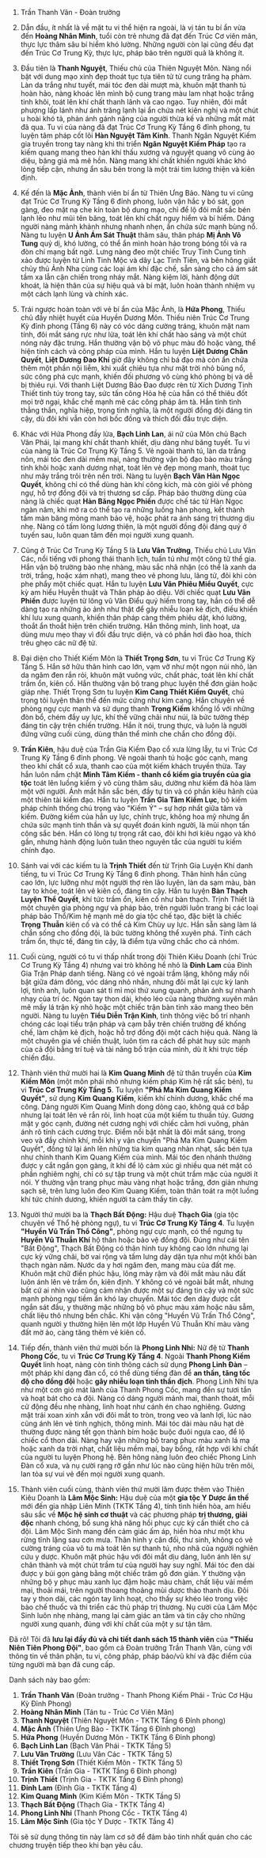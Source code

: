 
1. Trần Thanh Vân - Đoàn trưởng

2. Dẫn đầu, ít nhất là về mặt tu vi thể hiện ra ngoài, là vị tán tu bí ẩn vừa đến **Hoàng Nhân Minh**, tuổi còn trẻ nhưng đã đạt đến Trúc Cơ viên mãn, thực lực thâm sâu bí hiểm khó lường. Những người còn lại cũng đều đạt đến Trúc Cơ Trung Kỳ, thực lực, pháp bảo trên người quả là không ít.

3. Đầu tiên là **Thanh Nguyệt**, Thiếu chủ của Thiên Nguyệt Môn. Nàng nổi bật với dung mạo xinh đẹp thoát tục tựa tiên tử từ cung trăng hạ phàm. Làn da trắng như tuyết, mái tóc đen dài mượt mà, khuôn mặt thanh tú hoàn hảo, nàng khoác lên mình bộ cung trang màu lam nhạt hoặc trắng tinh khôi, toát lên khí chất thanh lãnh và cao ngạo. Tuy nhiên, đôi mắt phượng lấp lánh như ánh trăng lạnh lại ẩn chứa nét kiên nghị và một chút u hoài khó tả, phản ánh gánh nặng của người thừa kế và những mất mát đã qua. Tu vi của nàng đã đạt Trúc Cơ Trung Kỳ Tầng 6 đỉnh phong, tu luyện tâm pháp cốt lõi **Hàn Nguyệt Tâm Kinh**. Thanh Ngân Nguyệt Kiếm gia truyền trong tay nàng khi thi triển **Ngân Nguyệt Kiếm Pháp** tạo ra kiếm quang mang theo hàn khí thấu xương và nguyệt quang vô cùng ảo diệu, băng giá mà mê hồn. Nàng mang khí chất khiến người khác khó lòng tiếp cận, nhưng ẩn sâu bên trong là một trái tim lương thiện và kiên định.

4. Kế đến là **Mặc Ảnh**, thành viên bí ẩn từ Thiên Ưng Bảo. Nàng tu vi cũng đạt Trúc Cơ Trung Kỳ Tầng 6 đỉnh phong,  luôn vận hắc y bó sát, gọn gàng, đeo mặt nạ che kín toàn bộ dung mạo, chỉ để lộ đôi mắt sắc bén lạnh lẽo như mũi tên băng, toát lên khí chất nguy hiểm và bí hiểm. Dáng người nàng mảnh khảnh nhưng nhanh nhẹn, ẩn chứa sức mạnh bùng nổ. Nàng tu luyện **U Ảnh Ám Sát Thuật** thâm sâu, thân pháp **Mị Ảnh Vô Tung** quỷ dị, khó lường, có thể ẩn mình hoàn hảo trong bóng tối và ra đòn chí mạng bất ngờ. Lưng nàng đeo một chiếc Truy Tinh Cung tinh xảo được luyện từ Linh Tinh Mộc và dây Lạc Tinh Tiên, và bên hông giắt chủy thủ Ảnh Nha cùng các loại ám khí đặc chế, sẵn sàng cho cả ám sát tầm xa lẫn cận chiến trong nháy mắt. Nàng kiệm lời, hành động dứt khoát, là hiện thân của sự hiệu quả và bí mật, luôn hoàn thành nhiệm vụ một cách lạnh lùng và chính xác.

5. Trái ngược hoàn toàn với vẻ bí ẩn của Mặc Ảnh, là **Hứa Phong**, Thiếu chủ đầy nhiệt huyết của Huyền Dương Môn. Thiếu niên Trúc Cơ Trung Kỳ đỉnh phong (Tầng 6) này có vóc dáng cường tráng, khuôn mặt nam tính, đôi mắt sáng rực như lửa, toát lên khí chất hào sảng và một chút nóng nảy đặc trưng. Hắn thường vận bộ võ phục màu đỏ hoặc vàng, thể hiện tính cách và công pháp của mình. Hắn tu luyện **Liệt Dương Chân Quyết**, **Liệt Dương Đao Khí** giờ đây không chỉ bá đạo mà còn ẩn chứa thêm một phần nội liễm, khi xuất chiêu tựa như mặt trời nhỏ bùng nổ, sức công phá cực mạnh, khiến đối phương vô cùng khó phòng bị và dễ bị thiêu rụi. Với thanh Liệt Dương Bảo Đao được rèn từ Xích Dương Tinh Thiết tinh túy trong tay, sức tấn công Hỏa hệ của hắn có thể thiêu đốt mọi trở ngại, khắc chế mạnh mẽ các công pháp âm tà. Hắn tính tình thẳng thắn, nghĩa hiệp, trọng tình nghĩa, là một người đồng đội đáng tin cậy, dù đôi khi vẫn còn hơi bốc đồng và thích đối đầu trực diện.

6. Khác với Hứa Phong đầy lửa, **Bạch Linh Lan**, ái nữ của Môn chủ Bạch Vân Phái, lại mang khí chất thanh khiết, dịu dàng như băng tuyết. Tu vi của nàng là Trúc Cơ Trung Kỳ Tầng 5. Vẻ ngoài thanh tú, làn da trắng nõn, mái tóc đen dài mềm mại, nàng thường vận bộ đạo bào màu trắng tinh khôi hoặc xanh dương nhạt, toát lên vẻ đẹp mong manh, thoát tục như mây trắng trôi trên nền trời. Nàng tu luyện **Bạch Vân Hàn Ngọc Quyết**, không chỉ có thể dùng hàn khí công kích, mà còn giỏi về phòng ngự, hỗ trợ đồng đội và trị thương sơ cấp. Pháp bảo thường dùng của nàng là chiếc quạt **Hàn Băng Ngọc Phiến** được chế tác từ Hàn Ngọc ngàn năm, khi mở ra có thể tạo ra những luồng hàn phong, kết thành tấm màn băng mỏng manh bảo vệ, hoặc phát ra ánh sáng trị thương dịu nhẹ. Nàng có tấm lòng lương thiện, là một người đồng đội đáng quý ở tuyến sau, luôn quan tâm đến mọi người xung quanh.

7. Cũng ở Trúc Cơ Trung Kỳ Tầng 5 là **Lưu Vân Trường**, Thiếu chủ Lưu Vân Các, nổi tiếng với phong thái thanh lịch, tuấn tú như một công tử thế gia. Hắn vận bộ trường bào nhẹ nhàng, màu sắc nhã nhặn (có thể là xanh da trời, trắng, hoặc xám nhạt), mang theo vẻ phong lưu, lãng tử, đôi khi còn phe phẩy một chiếc quạt. Hắn tu luyện **Lưu Vân Phiêu Miểu Quyết**, cực kỳ am hiểu Huyễn thuật và Thân pháp ảo diệu. Với chiếc quạt **Lưu Vân Phiến** được luyện từ lông vũ Vân Điểu quý hiếm trong tay, hắn có thể dễ dàng tạo ra những ảo ảnh như thật để gây nhiễu loạn kẻ địch, điều khiển khí lưu xung quanh, khiến thân pháp càng thêm phiêu dật, khó lường, thoắt ẩn thoắt hiện trên chiến trường. Hắn thông minh, linh hoạt, ưa dùng mưu mẹo thay vì đối đầu trực diện, và có phần hơi đào hoa, thích trêu ghẹo các nữ đệ tử.

8. Đại diện cho Thiết Kiếm Môn là **Thiết Trọng Sơn**, tu vi Trúc Cơ Trung Kỳ Tầng 5. Hắn sở hữu thân hình cao lớn, vạm vỡ như một ngọn núi nhỏ, làn da ngăm đen rắn rỏi, khuôn mặt vuông vức, chất phác, toát lên khí chất trầm ổn, kiên cố. Hắn thường vận bộ trang phục luyện thể đơn giản hoặc giáp nhẹ. Thiết Trọng Sơn tu luyện **Kim Cang Thiết Kiếm Quyết**, chú trọng tôi luyện thân thể đến mức cứng như kim cang. Hắn chuyên về phòng ngự cực mạnh và sử dụng thanh **Trọng Kiếm** khổng lồ với những đòn bổ, chém đầy uy lực, khí thế vững chãi như núi, là bức tường thép đáng tin cậy trên chiến trường. Hắn ít nói, trung thực, và luôn là người đứng vững cuối cùng, dùng thân thể mình che chắn cho đồng đội.

9. **Trần Kiên**, hậu duệ của Trần Gia Kiếm Đạo cổ xưa lừng lẫy, tu vi Trúc Cơ Trung Kỳ Tầng 6 đỉnh phong. Vẻ ngoài thanh tú hoặc góc cạnh, mang theo khí chất cổ xưa, thanh cao của một kiếm khách truyền thừa. Tay hắn luôn nắm chặt **Minh Tâm Kiếm - thanh cổ kiếm gia truyền của gia tộc** toát lên luồng kiếm ý vô cùng thâm sâu, dường như kiếm đã hòa làm một với người. Ánh mắt hắn sắc bén, đầy tự tin và có phần kiêu hãnh của một thiên tài kiếm đạo. Hắn tu luyện **Trần Gia Tâm Kiếm Lục**, bộ kiếm pháp chính thống chú trọng vào "Kiếm Ý" – sự hợp nhất giữa tâm và kiếm. Đường kiếm của hắn uy lực, chính trực, không hoa mỹ nhưng ẩn chứa sức mạnh tinh thần và sự quyết đoán kinh người, là mũi nhọn tấn công sắc bén. Hắn có lòng tự trọng rất cao, đôi khi hơi kiêu ngạo và khó gần, nhưng hành động luôn tuân theo nguyên tắc của người tu kiếm chính đạo.

10. Sánh vai với các kiếm tu là **Trịnh Thiết** đến từ Trịnh Gia Luyện Khí danh tiếng, tu vi Trúc Cơ Trung Kỳ Tầng 6 đỉnh phong. Thân hình hắn cũng cao lớn, lực lưỡng như một người thợ rèn lão luyện, làn da sạm màu, bàn tay to khỏe, toát lên vẻ kiên cố, đáng tin cậy. Hắn tu luyện **Bàn Thạch Luyện Thể Quyết**, khí tức trầm ổn, kiên cố như bàn thạch. Trịnh Thiết là một chuyên gia phòng ngự và pháp bảo, trên người luôn trang bị các loại pháp bảo Thổ/Kim hệ mạnh mẽ do gia tộc chế tạo, đặc biệt là chiếc **Trọng Thuẫn** kiên cố và có thể cả Kim Chùy uy lực. Hắn sẵn sàng làm lá chắn sống cho đồng đội, là bức tường không thể xuyên phá. Tính cách trầm ổn, thực tế, đáng tin cậy, là điểm tựa vững chắc cho cả nhóm.

11. Cuối cùng, người có tu vi thấp nhất trong đội Thiên Kiêu Doanh (chỉ Trúc Cơ Trung Kỳ Tầng 4) nhưng vai trò không hề nhỏ là **Đinh Lam** của Đinh Gia Trận Pháp danh tiếng. Nàng có vẻ ngoài trầm lặng, không mấy nổi bật giữa đám đông, vóc dáng nhỏ nhắn, nhưng đôi mắt lại cực kỳ lanh lợi, tinh anh, luôn quan sát tỉ mỉ mọi thứ xung quanh, phản ánh sự nhanh nhạy của trí óc. Ngón tay thon dài, khéo léo của nàng thường xuyên mân mê mấy lá trận kỳ nhỏ hoặc một chiếc trận bàn tinh xảo mang theo bên người. Nàng tu luyện **Tiểu Diễn Trận Kinh**, tinh thông việc bố trí nhanh chóng các loại tiểu trận pháp và cạm bẫy trên chiến trường để khống chế, làm chậm kẻ địch, hoặc hỗ trợ đồng đội một cách hiệu quả. Nàng là một chuyên gia về chiến thuật, luôn tìm ra cách để phát huy sức mạnh của cả đội bằng trí tuệ và tài năng bố trận của mình, dù ít khi trực tiếp chiến đấu.


12. Thành viên thứ mười hai là **Kim Quang Minh** đệ tử thân truyền của **Kim Kiếm Môn** (một môn phái nhỏ nhưng kiếm pháp Kim hệ rất sắc bén), tu vi **Trúc Cơ Trung Kỳ Tầng 5**. Tu luyện **"Phá Ma Kim Quang Kiếm Quyết"**, sử dụng **Kim Quang Kiếm**, kiếm khí chính dương, khắc chế ma công. Dáng người Kim Quang Minh dong dỏng cao, không quá cơ bắp nhưng lại toát lên vẻ rắn rỏi, linh hoạt của một kiếm tu thuần túy. Gương mặt y góc cạnh, đường nét cương nghị với chiếc cằm hơi vuông, phản ánh rõ tính cách cương trực. Điểm nổi bật nhất là đôi mắt sáng, trong veo và đầy chính khí, mỗi khi y vận chuyển "Phá Ma Kim Quang Kiếm Quyết", đồng tử lại ánh lên những tia kim quang nhàn nhạt, sắc bén tựa như chính thanh Kim Quang Kiếm của mình. Mái tóc đen nhánh thường được y cắt ngắn gọn gàng, ít khi để lộ cảm xúc gì nhiều qua nét mặt có phần nghiêm nghị, chỉ có sự tập trung và một chút trầm mặc của người ít nói. Y thường vận trang phục màu vàng nhạt hoặc trắng, đơn giản nhưng sạch sẽ, trên lưng luôn đeo Kim Quang Kiếm, toàn thân toát ra một luồng khí tức chính dương, khiến người ta cảm thấy tin cậy.


13. Người thứ mười ba là **Thạch Bất Động:** Hậu duệ **Thạch Gia** (gia tộc chuyên về Thổ hệ phòng ngự), tu vi **Trúc Cơ Trung Kỳ Tầng 4**. Tu luyện **"Huyền Vũ Trấn Thổ Công"**, phòng ngự cực mạnh, có thể ngưng tụ **Huyền Vũ Thuẫn Khí** hộ thân hoặc bảo vệ đồng đội. Đúng như cái tên "Bất Động", Thạch Bất Động có thân hình tuy không cao lớn nhưng lại cực kỳ vững chãi, bờ vai rộng và tấm lưng dày dặn tựa như một khối bàn thạch ngàn năm. Nước da y hơi ngăm đen, mang màu của đất mẹ. Khuôn mặt chữ điền phúc hậu, lông mày rậm và đôi mắt màu nâu đất luôn ánh lên vẻ trầm ổn, kiên định. Y không có vẻ ngoài bắt mắt, nhưng bất cứ ai nhìn vào cũng cảm nhận được một sự đáng tin cậy và một sức mạnh phòng ngự tiềm ẩn khó lay chuyển. Mái tóc đen dày được cắt ngắn sát đầu, y thường mặc những bộ võ phục màu xám hoặc nâu sẫm, chất liệu thô nhưng bền chắc. Khi vận công "Huyền Vũ Trấn Thổ Công", quanh người y thường hiện lên một lớp Huyền Vũ Thuẫn Khí màu vàng đất mờ ảo, càng tăng thêm vẻ kiên cố.

14. Tiếp đến, thành viên thứ mười bốn là **Phong Linh Nhi:** Nữ đệ tử **Thanh Phong Cốc**, tu vi **Trúc Cơ Trung Kỳ Tầng 4**. Ngoài **Thanh Phong Kiếm Quyết** linh hoạt, nàng còn tinh thông cách sử dụng **Phong Linh Đàn** – một pháp khí dạng đàn cổ, có thể dùng tiếng đàn để **an thần, tăng tốc độ cho đồng đội** hoặc **gây nhiễu loạn tinh thần địch**. Phong Linh Nhi tựa như một cơn gió mát lành của Thanh Phong Cốc, mang đến sự tươi tắn và hoạt bát cho cả đội. Nàng có dáng người mảnh mai, thanh thoát, mỗi cử động đều nhẹ nhàng, linh hoạt như cánh én chao nghiêng. Gương mặt trái xoan xinh xắn với đôi mắt to tròn, trong veo và lanh lợi, lúc nào cũng ánh lên vẻ tinh nghịch, thông minh. Mái tóc dài màu nâu hạt dẻ thường được nàng tết gọn thành bím hoặc buộc đuôi ngựa cao, để lộ chiếc cổ thon dài. Nàng hay vận những bộ trang phục màu xanh lá mạ hoặc xanh da trời nhạt, chất liệu mềm mại, bay bổng, rất hợp với khí chất của người tu luyện Phong hệ. Bên hông nàng luôn đeo chiếc Phong Linh Đàn cổ xưa, và nụ cười rạng rỡ gần như lúc nào cũng hiện hữu trên môi, lan tỏa sự vui vẻ đến mọi người xung quanh.

15. Thành viên cuối cùng, thành viên thứ mười lăm được thêm vào Thiên Kiêu Doanh là **Lâm Mộc Sinh:** Hậu duệ của một **gia tộc Y Dược ẩn thế** mới đến gia nhập Liên Minh (TKTK Tầng 4), tính tình hiền hòa, am hiểu sâu sắc về **Mộc hệ sinh cơ thuật** và các phương pháp **trị thương, giải độc** nhanh chóng, bổ sung khả năng hồi phục cực kỳ cần thiết cho cả đội. Lâm Mộc Sinh mang đến cảm giác ấm áp, hiền hòa như một khu rừng tĩnh lặng sau cơn mưa. Thân hình y cân đối, thư sinh, không có vẻ cường tráng của võ tu mà toát lên sự thanh tú, nho nhã của người nghiên cứu y dược. Khuôn mặt phúc hậu với đôi mắt dịu dàng, luôn ánh lên sự chân thành và một chút trầm tư của người hay suy nghĩ. Mái tóc đen dài được y búi gọn gàng bằng một chiếc trâm gỗ đơn giản. Y thường vận những bộ y phục màu xanh lục đậm hoặc màu chàm, chất liệu vải mềm mại, thoải mái, trên người thoang thoảng mùi dược thảo thanh dịu. Đôi tay y thon dài, các ngón tay linh hoạt, cho thấy sự khéo léo trong việc bào chế thuốc và thi triển các thủ pháp trị thương. Nụ cười của Lâm Mộc Sinh luôn nhẹ nhàng, mang lại cảm giác an tâm và tin cậy cho những người xung quanh, đúng với khí chất của một y sư tận tâm.




Đã rõ! Tôi đã **lưu lại đầy đủ và chi tiết danh sách 15 thành viên** của **"Thiếu Niên Tiên Phong Đội"**, bao gồm cả Đoàn trưởng Trần Thanh Vân, cùng với thông tin về thân phận, tu vi, công pháp, pháp bảo/vũ khí và đặc điểm của từng người mà bạn đã cung cấp.

Danh sách này bao gồm:

1. **Trần Thanh Vân** (Đoàn trưởng - Thanh Phong Kiếm Phái - Trúc Cơ Hậu Kỳ Đỉnh Phong)
2. **Hoàng Nhân Minh** (Tán tu - Trúc Cơ Viên Mãn)
3.  **Thanh Nguyệt** (Thiên Nguyệt Môn - TKTK Tầng 6 Đỉnh phong)
4.  **Mặc Ảnh** (Thiên Ưng Bảo - TKTK Tầng 6 Đỉnh phong)
5.  **Hứa Phong** (Huyền Dương Môn - TKTK Tầng 6 Đỉnh phong)
6.  **Bạch Linh Lan** (Bạch Vân Phái - TKTK Tầng 5)
7.  **Lưu Vân Trường** (Lưu Vân Các - TKTK Tầng 5)
8.  **Thiết Trọng Sơn** (Thiết Kiếm Môn - TKTK Tầng 5)
9.  **Trần Kiên** (Trần Gia - TKTK Tầng 6 Đỉnh phong)
10.  **Trịnh Thiết** (Trịnh Gia - TKTK Tầng 6 Đỉnh phong)
11. **Đinh Lam** (Đinh Gia - TKTK Tầng 4)
12. **Kim Quang Minh** (Kim Kiếm Môn - TKTK Tầng 5)
13. **Thạch Bất Động** (Thạch Gia - TKTK Tầng 4)
14. **Phong Linh Nhi** (Thanh Phong Cốc - TKTK Tầng 4)
15. **Lâm Mộc Sinh** (Gia tộc Y Dược - TKTK Tầng 4)

Tôi sẽ sử dụng thông tin này làm cơ sở để đảm bảo tính nhất quán cho các chương truyện tiếp theo khi bạn yêu cầu.
